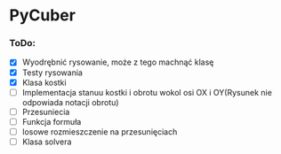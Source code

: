 # PyCuber

### ToDo:

- [x] Wyodrębnić rysowanie, może z tego machnąć klasę
- [x] Testy rysowania
- [x] Klasa kostki
- [ ] Implementacja stanuu kostki i obrotu wokol osi OX i OY(Rysunek nie odpowiada notacji obrotu)
- [ ] Przesuniecia
- [ ] Funkcja formuła
- [ ] losowe rozmieszczenie na przesunięciach
- [ ] Klasa solvera